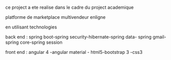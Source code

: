 ce  project  a   ete  realise  dans  le  cadre  du  project  academique

  platforme  de  marketplace  multivendeur  enligne


en  utilisant  technologies  

back  end  :  spring  boot-spring security-hibernate-spring data- spring gmail-spring core-spring session 

front  end  :  angular  4 -angular  material - html5-bootstrap 3 -css3 



   